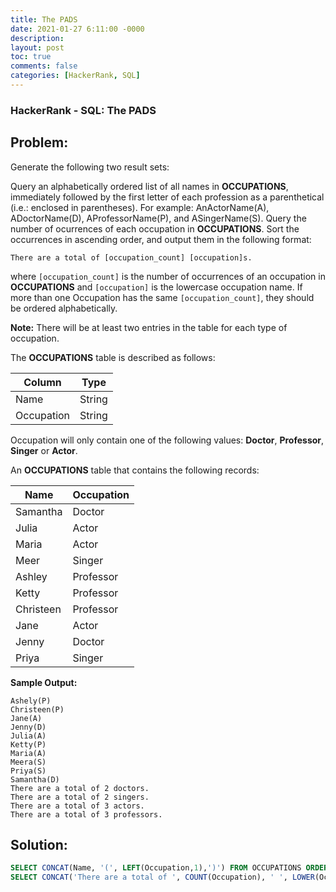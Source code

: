 ```yaml
---
title: The PADS
date: 2021-01-27 6:11:00 -0000
description: 
layout: post
toc: true
comments: false
categories: [HackerRank, SQL]
---
```


### HackerRank - SQL: The PADS

## Problem:

Generate the following two result sets:

Query an alphabetically ordered list of all names in **OCCUPATIONS**, immediately followed by the first letter of each profession as a parenthetical (i.e.: enclosed in parentheses). For example: AnActorName(A), ADoctorName(D), AProfessorName(P), and ASingerName(S).
Query the number of ocurrences of each occupation in **OCCUPATIONS**. Sort the occurrences in ascending order, and output them in the following format:

```There are a total of [occupation_count] [occupation]s.```

where ```[occupation_count]``` is the number of occurrences of an occupation in **OCCUPATIONS** and ```[occupation]``` is the lowercase occupation name. If more than one Occupation has the same ```[occupation_count]```, they should be ordered alphabetically.

**Note:** There will be at least two entries in the table for each type of occupation.

The **OCCUPATIONS** table is described as follows: 

| Column | Type |
| ----------- | ----------- |
| Name | String |
| Occupation | String |

Occupation will only contain one of the following values: **Doctor**, **Professor**, **Singer** or **Actor**.

An **OCCUPATIONS** table that contains the following records:

| Name | Occupation | 
| ----------- | ----------- |
| Samantha | Doctor |
| Julia | Actor |
| Maria | Actor |
| Meer | Singer |
| Ashley | Professor |
| Ketty | Professor |
| Christeen | Professor |
| Jane | Actor |
| Jenny | Doctor |
| Priya | Singer |

**Sample Output:**

```
Ashely(P)
Christeen(P)
Jane(A)
Jenny(D)
Julia(A)
Ketty(P)
Maria(A)
Meera(S)
Priya(S)
Samantha(D)
There are a total of 2 doctors.
There are a total of 2 singers.
There are a total of 3 actors.
There are a total of 3 professors.
```

## Solution:

```sql
SELECT CONCAT(Name, '(', LEFT(Occupation,1),')') FROM OCCUPATIONS ORDER BY Name;
SELECT CONCAT('There are a total of ', COUNT(Occupation), ' ', LOWER(Occupation), 's.') FROM OCCUPATIONS GROUP BY Occupation ORDER BY COUNT(Occupation), Occupation;
```
